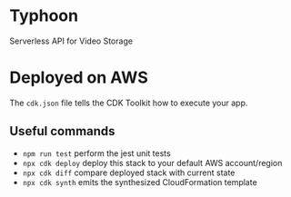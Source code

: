 # Typhoon

Serverless API for Video Storage

# Deployed on AWS

The `cdk.json` file tells the CDK Toolkit how to execute your app.

## Useful commands

- `npm run test` perform the jest unit tests
- `npx cdk deploy` deploy this stack to your default AWS account/region
- `npx cdk diff` compare deployed stack with current state
- `npx cdk synth` emits the synthesized CloudFormation template

